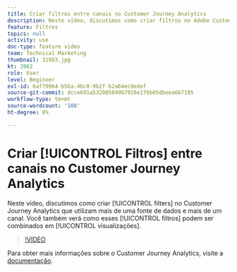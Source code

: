 ```yaml
---
title: Criar filtros entre canais no Customer Journey Analytics
description: Neste vídeo, discutimos como criar filtros no Adobe Customer Journey Analytics que utilizam mais de uma fonte de dados e mais de um canal. Você também verá como esses filtros podem ser combinados em visualizações.
feature: Filtros
topics: null
activity: use
doc-type: feature video
team: Technical Marketing
thumbnail: 31983.jpg
kt: 3962
role: User
level: Beginner
exl-id: 6af79964-b56a-4bc8-9b2f-b2a64ec0edef
source-git-commit: dcce691a53200504967926e176b85dbeea667195
workflow-type: tm+mt
source-wordcount: '108'
ht-degree: 8%

---
```


# Criar [!UICONTROL Filtros] entre canais no Customer Journey Analytics

Neste vídeo, discutimos como criar [!UICONTROL filters] no Customer Journey Analytics que utilizam mais de uma fonte de dados e mais de um canal. Você também verá como esses [!UICONTROL filtros] podem ser combinados em [!UICONTROL visualizações].

>[!VIDEO](https://video.tv.adobe.com/v/31983/?quality=12)

Para obter mais informações sobre o Customer Journey Analytics, visite a [documentação](https://docs.adobe.com/content/help/pt-BR/analytics-platform/using/cja-landing.html).
